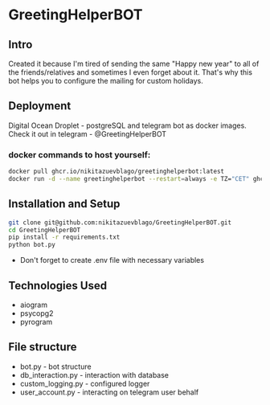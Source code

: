 # GreetingHelperBOT

## Intro
Created it because I'm tired of sending the same "Happy new year" to all of the friends/relatives and sometimes I even forget about it. That's why this bot helps you to configure the mailing for custom holidays.

## Deployment 
Digital Ocean Droplet - postgreSQL and telegram bot as docker images.
Check it out in telegram - @GreetingHelperBOT

### docker commands to host yourself:
```bash
docker pull ghcr.io/nikitazuevblago/greetinghelperbot:latest
docker run -d --name greetinghelperbot --restart=always -e TZ="CET" ghcr.io/nikitazuevblago/greetinghelperbot:latest
```

## Installation and Setup 
```bash
git clone git@github.com:nikitazuevblago/GreetingHelperBOT.git
cd GreetingHelperBOT
pip install -r requirements.txt
python bot.py
```
* Don't forget to create .env file with necessary variables

## Technologies Used
* aiogram
* psycopg2
* pyrogram

## File structure
* bot.py - bot structure
* db_interaction.py - interaction with database
* custom_logging.py - configured logger
* user_account.py - interacting on telegram user behalf

